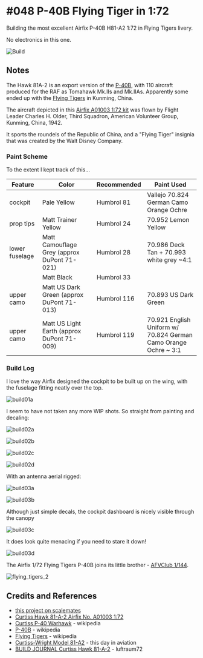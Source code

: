 # #048 P-40B Flying Tiger in 1:72

Building the most excellent Airfix P-40B H81-A2 1:72 in Flying Tigers livery.

No electronics in this one.

![Build](./assets/FlyingTigers_build.jpg?raw=true)

## Notes

The Hawk 81A-2 is an export version of the [P-40B](https://en.wikipedia.org/wiki/Curtiss_P-40_Warhawk_variants#P-40B),
with 110 aircraft produced for the RAF as Tomahawk Mk.IIs and Mk.IIAs.
Apparently some ended up with the [Flying Tigers](https://en.wikipedia.org/wiki/Flying_Tigers) in Kunming, China.

The aircraft depicted in this
[Airfix A01003 1:72 kit](https://www.scalemates.com/kits/airfix-a01003-curtiss-hawk-81-a-2--131395)
was flown by Flight Leader Charles H. Older,
Third Squadron, American Volunteer Group, Kunming, China, 1942.

It sports the roundels of the Republic of China, and a "Flying Tiger" insignia that was created by the Walt Disney Company.

### Paint Scheme

To the extent I kept track of this...

| Feature         | Color                                        | Recommended | Paint Used |
|-----------------|----------------------------------------------|-------------|------------|
| cockpit         | Pale Yellow                                  | Humbrol 81  | Vallejo 70.824 German Camo Orange Ochre |
| prop tips       | Matt Trainer Yellow                          | Humbrol 24  | 70.952 Lemon Yellow |
| lower fuselage  | Matt Camouflage Grey (approx DuPont 71-021)  | Humbrol 28  | 70.986 Deck Tan + 70.993 white grey ~4:1 |
|                 | Matt Black                                   | Humbrol 33  | |
| upper camo      | Matt US Dark Green (approx DuPont 71-013)    | Humbrol 116 | 70.893 US Dark Green |
| upper camo      | Matt US Light Earth (approx DuPont 71-009)   | Humbrol 119 | 70.921 English Uniform w/ 70.824 German Camo Orange Ochre ~ 3:1 |

### Build Log

I love the way Airfix designed the cockpit to be built up on the wing, with the fuselage fitting neatly over the top.

![build01a](./assets/build01a.jpg?raw=true)

I seem to have not taken any more WIP shots. So straight from painting and decaling:

![build02a](./assets/build02a.jpg?raw=true)

![build02b](./assets/build02b.jpg?raw=true)

![build02c](./assets/build02c.jpg?raw=true)

![build02d](./assets/build02d.jpg?raw=true)

With an antenna aerial rigged:

![build03a](./assets/build03a.jpg?raw=true)

![build03b](./assets/build03b.jpg?raw=true)

Although just simple decals, the cockpit dashboard is nicely visible through the canopy

![build03c](./assets/build03c.jpg?raw=true)

It does look quite menacing if you need to stare it down!

![build03d](./assets/build03d.jpg?raw=true)

The Airfix 1/72 Flying Tigers P-40B joins its little brother - [AFVClub 1/144](https://modelart.tardate.com/projects/p40/afvclub68/).

![flying_tigers_2](./assets/flying_tigers_2.jpg?raw=true)

## Credits and References

* [this project on scalemates](https://www.scalemates.com/profiles/mate.php?id=74137&p=projects&project=127983)
* [Curtiss Hawk 81-A-2 Airfix No. A01003 1:72](https://www.scalemates.com/kits/airfix-a01003-curtiss-hawk-81-a-2--131395)
* [Curtiss P-40 Warhawk](https://en.wikipedia.org/wiki/Curtiss_P-40_Warhawk) - wikipedia
* [P-40B](https://en.wikipedia.org/wiki/Curtiss_P-40_Warhawk_variants#P-40B) - wikipedia
* [Flying Tigers](https://en.wikipedia.org/wiki/Flying_Tigers) - wikipedia
* [Curtiss-Wright Model 81-A2](https://www.thisdayinaviation.com/tag/curtiss-wright-model-81-a2/) - this day in aviation
* [BUILD JOURNAL Curtiss Hawk 81-A-2](https://luftraum72.com/curtiss-hawk-81-a-2-diary/) - luftraum72
